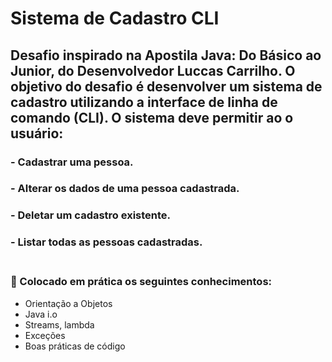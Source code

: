 # Sistema de Cadastro CLI
Desafio inspirado na Apostila Java: Do Básico ao Junior, do Desenvolvedor Luccas Carrilho. O objetivo do desafio é desenvolver um sistema de cadastro utilizando a interface de linha de comando (CLI). O sistema deve permitir ao o usuário:
---

### - Cadastrar uma pessoa.
### - Alterar os dados de uma pessoa cadastrada.
### - Deletar um cadastro existente.
### - Listar todas as pessoas cadastradas.<br><br>

### :1st_place_medal: Colocado em prática os seguintes conhecimentos: 
- Orientação a Objetos
-  Java i.o
- Streams, lambda
- Exceções
- Boas práticas de código

